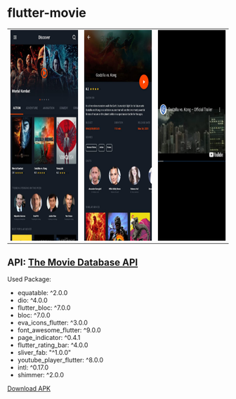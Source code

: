 # flutter-movie

<table>
   <tr>
       <td><img src="apk/ss_1.jpeg" width=270 height=480></td>
       <td><img src="apk/ss_2.jpeg" width=270 height=480></td>
       <td><img src="apk/ss_3.jpeg" width=270 height=480></td>
     </tr>
 </table>
 
## API: [The Movie Database API](https://developers.themoviedb.org/3)

Used Package:
- equatable: ^2.0.0
- dio: ^4.0.0
- flutter_bloc: ^7.0.0
- bloc: ^7.0.0
- eva_icons_flutter: ^3.0.0
- font_awesome_flutter: ^9.0.0
- page_indicator: ^0.4.1
- flutter_rating_bar: ^4.0.0
- sliver_fab: "^1.0.0"
- youtube_player_flutter: ^8.0.0
- intl: ^0.17.0
- shimmer: ^2.0.0

[Download APK](https://github.com/rozakia-ch/flutter-movie/raw/main/apk/app-release.apk)
